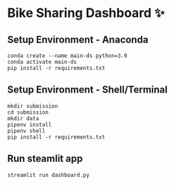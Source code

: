 # Bike Sharing Dashboard ✨

## Setup Environment - Anaconda
```
conda create --name main-ds python=3.9
conda activate main-ds
pip install -r requirements.txt
```

## Setup Environment - Shell/Terminal
```
mkdir submission
cd submission
mkdir data
pipenv install
pipenv shell
pip install -r requirements.txt
```

## Run steamlit app
```
streamlit run dashboard.py
```
